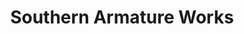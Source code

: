 ---
title: "Southern Armature Works"
url: /birmingham/southern-armature-works/
shop: Autowerkstatt
---